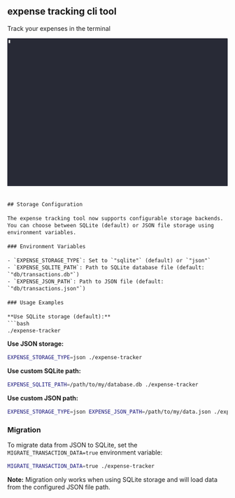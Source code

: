 ## expense tracking cli tool
Track your expenses in the terminal

![Recording](assets/recording.gif)

```

## Storage Configuration

The expense tracking tool now supports configurable storage backends. You can choose between SQLite (default) or JSON file storage using environment variables.

### Environment Variables

- `EXPENSE_STORAGE_TYPE`: Set to `"sqlite"` (default) or `"json"`
- `EXPENSE_SQLITE_PATH`: Path to SQLite database file (default: `"db/transactions.db"`)
- `EXPENSE_JSON_PATH`: Path to JSON file (default: `"db/transactions.json"`)

### Usage Examples

**Use SQLite storage (default):**
```bash
./expense-tracker
```

**Use JSON storage:**
```bash
EXPENSE_STORAGE_TYPE=json ./expense-tracker
```

**Use custom SQLite path:**
```bash
EXPENSE_SQLITE_PATH=/path/to/my/database.db ./expense-tracker
```

**Use custom JSON path:**
```bash
EXPENSE_STORAGE_TYPE=json EXPENSE_JSON_PATH=/path/to/my/data.json ./expense-tracker
```

### Migration

To migrate data from JSON to SQLite, set the `MIGRATE_TRANSACTION_DATA=true` environment variable:

```bash
MIGRATE_TRANSACTION_DATA=true ./expense-tracker
```

**Note:** Migration only works when using SQLite storage and will load data from the configured JSON file path.

